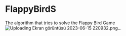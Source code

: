 # FlappyBirdS
The algorithm that tries to solve the Flappy Bird Game
![Uploading Ekran görüntüsü 2023-06-15 220932.png…]()

